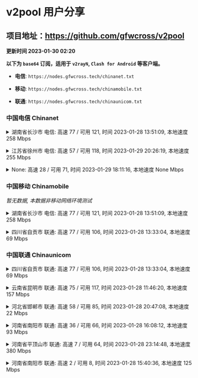 # v2pool 用户分享
## 项目地址：<https://github.com/gfwcross/v2pool>
**更新时间 2023-01-30 02:20**


**以下为 `base64` 订阅，适用于 `v2rayN`, `Clash for Android` 等客户端。**

- **电信**: `https://nodes.gfwcross.tech/chinanet.txt`

- **移动**: `https://nodes.gfwcross.tech/chinamobile.txt`

- **联通**: `https://nodes.gfwcross.tech/chinaunicom.txt`


### 中国电信 Chinanet
<details><summary>湖南省长沙市 电信: 高速 77 / 可用 121, 时间 2023-01-28 13:51:09, 本地速度 258 Mbps</summary><p>可用节点订阅：https://transfer.sh/Re4Gs6/running.txt<br>高速节点订阅：https://transfer.sh/89LB7J/good.txt<br>低延迟节点订阅：https://transfer.sh/ASydhW/low_delay.txt</p></details>
<p></p><details><summary>江苏省徐州市 电信: 高速 57 / 可用 118, 时间 2023-01-29 20:26:19, 本地速度 255 Mbps</summary><p>可用节点订阅：https://transfer.sh/gyyGLM/running.txt<br>高速节点订阅：https://transfer.sh/1hLGqX/good.txt<br>低延迟节点订阅：https://transfer.sh/CWifsx/low_delay.txt</p></details>
<p></p><details><summary>None: 高速 28 / 可用 71, 时间 2023-01-29 18:11:16, 本地速度 None Mbps</summary><p>可用节点订阅：https://transfer.sh/k6JOvn/running.txt<br>高速节点订阅：https://transfer.sh/4zaUR4/good.txt<br>低延迟节点订阅：https://transfer.sh/aCBOgW/low_delay.txt</p></details>
<p></p>

### 中国移动 Chinamobile
<i>暂无数据, 本数据非移动网络环境测试</i>
<details><summary>湖南省长沙市 电信: 高速 77 / 可用 121, 时间 2023-01-28 13:51:09, 本地速度 258 Mbps</summary><p>可用节点订阅：https://transfer.sh/Re4Gs6/running.txt<br>高速节点订阅：https://transfer.sh/89LB7J/good.txt<br>低延迟节点订阅：https://transfer.sh/ASydhW/low_delay.txt</p></details>
<p></p><details><summary>四川省自贡市 联通: 高速 77 / 可用 106, 时间 2023-01-28 13:33:04, 本地速度 69 Mbps</summary><p>可用节点订阅：https://transfer.sh/BskPff/running.txt<br>高速节点订阅：https://transfer.sh/BHBFNC/good.txt<br>低延迟节点订阅：https://transfer.sh/64GsHG/low_delay.txt</p></details>
<p></p>

### 中国联通 Chinaunicom
<details><summary>四川省自贡市 联通: 高速 77 / 可用 106, 时间 2023-01-28 13:33:04, 本地速度 69 Mbps</summary><p>可用节点订阅：https://transfer.sh/BskPff/running.txt<br>高速节点订阅：https://transfer.sh/BHBFNC/good.txt<br>低延迟节点订阅：https://transfer.sh/64GsHG/low_delay.txt</p></details>
<p></p><details><summary>云南省昆明市 联通: 高速 75 / 可用 117, 时间 2023-01-28 11:46:20, 本地速度 157 Mbps</summary><p>可用节点订阅：https://transfer.sh/uY5GRQ/running.txt<br>高速节点订阅：https://transfer.sh/kIRF2I/good.txt<br>低延迟节点订阅：https://transfer.sh/7y9qdw/low_delay.txt</p></details>
<p></p><details><summary>河北省邯郸市 联通: 高速 58 / 可用 85, 时间 2023-01-28 20:47:08, 本地速度 22 Mbps</summary><p>可用节点订阅：https://transfer.sh/KDGCTx/running.txt<br>高速节点订阅：https://transfer.sh/osqWDC/good.txt<br>低延迟节点订阅：https://transfer.sh/20Tc9C/low_delay.txt</p></details>
<p></p><details><summary>河南省南阳市 联通: 高速 36 / 可用 66, 时间 2023-01-28 16:08:12, 本地速度 93 Mbps</summary><p>可用节点订阅：https://transfer.sh/fPJ8oi/running.txt<br>高速节点订阅：https://transfer.sh/vJ3KuK/good.txt<br>低延迟节点订阅：https://transfer.sh/B05w79/low_delay.txt</p></details>
<p></p><details><summary>河南省平顶山市 联通: 高速 7 / 可用 64, 时间 2023-01-28 23:14:48, 本地速度 380 Mbps</summary><p>可用节点订阅：https://transfer.sh/1XOCgB/running.txt<br>高速节点订阅：https://transfer.sh/h4g5DG/good.txt<br>低延迟节点订阅：https://transfer.sh/unfF8W/low_delay.txt</p></details>
<p></p><details><summary>河南省南阳市 联通: 高速 2 / 可用 8, 时间 2023-01-28 15:40:36, 本地速度 125 Mbps</summary><p>可用节点订阅：https://transfer.sh/ckRb8g/running.txt<br>高速节点订阅：https://transfer.sh/FwD5eg/good.txt<br>低延迟节点订阅：https://transfer.sh/NO2oiD/low_delay.txt</p></details>
<p></p>
